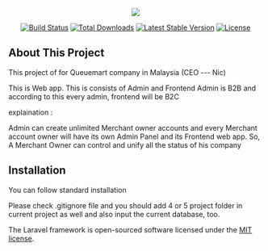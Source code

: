 <p align="center"><img src="https://laravel.com/assets/img/components/logo-laravel.svg"></p>

<p align="center">
<a href="https://travis-ci.org/laravel/framework"><img src="https://travis-ci.org/laravel/framework.svg" alt="Build Status"></a>
<a href="https://packagist.org/packages/laravel/framework"><img src="https://poser.pugx.org/laravel/framework/d/total.svg" alt="Total Downloads"></a>
<a href="https://packagist.org/packages/laravel/framework"><img src="https://poser.pugx.org/laravel/framework/v/stable.svg" alt="Latest Stable Version"></a>
<a href="https://packagist.org/packages/laravel/framework"><img src="https://poser.pugx.org/laravel/framework/license.svg" alt="License"></a>
</p>

## About This Project

This project of for Queuemart company in Malaysia (CEO --- Nic)

This is Web app.
This is consists of Admin and Frontend
Admin is B2B and according to this every admin, frontend will be B2C

explaination : 

Admin can create unlimited Merchant owner accounts and every Merchant account owner
will have its own Admin Panel and its Frontend web app.
So, A Merchant Owner can control and unify all the status of his company

## Installation

You can follow standard installation

Please check .gitignore file and you should add 4 or 5 project folder in current project
as well and also input the current database, too.

The Laravel framework is open-sourced software licensed under the [MIT license](https://opensource.org/licenses/MIT).
